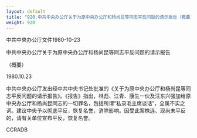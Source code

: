 ```yaml
---
layout: default
title: "920.中共中央办公厅关于为原中央办公厅和杨尚昆等同志平反问题的请示报告（概要）"
weight: 920
---
```


中共中央办公厅文件1980-10-23

中共中央办公厅关于为原中央办公厅和杨尚昆等同志平反问题的请示报告

（概要）

1980.10.23

中共中央办公厅发出经中共中央书记处批准的《关于为原中央办公厅和杨尚昆等同志平反问题的请示报告》。《报告》指出，林彪、江青、康生一伙及汪东兴强加给原中央办公厅和杨尚昆同志的一切罪名，包括所谓“私录毛主席谈话”，全属不实之词。建议中央予以彻底平反，恢复名誉，消除影响。因受此案株连、现尚未平反的，请有关单位宣布平反，恢复名誉。

CCRADB

